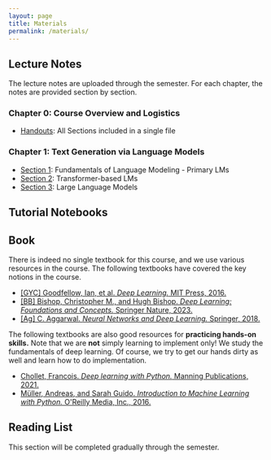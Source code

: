 ```yaml
---
layout: page
title: Materials
permalink: /materials/
---
```


## Lecture Notes
The lecture notes are uploaded through the semester. For each chapter, the notes are provided section by section. 
### Chapter 0: Course Overview and Logistics
* [Handouts]({{site.baseurl}}/assets/Notes/CH0/CH0.pdf): All Sections included in a single file

### Chapter 1: Text Generation via Language Models
* [Section 1]({{site.baseurl}}/assets/Notes/CH1/CH1_Sec1.pdf): Fundamentals of Language Modeling - Primary LMs
* [Section 2]({{site.baseurl}}/assets/Notes/CH1/CH1_Sec2.pdf): Transformer-based LMs
* [Section 3]({{site.baseurl}}/assets/Notes/CH1/CH1_Sec3.pdf): Large Language Models



## Tutorial Notebooks
<!-- The tutorial notebooks can be accessed below.
* [Tutorial 1]({{site.baseurl}}/assets/Tutorials/Tutorial_1.ipynb): PyTorch Overview, Batch Training, Embedding, and Tokenization, by __Amir Hossein Mobasheri__ -->


## Book

There is indeed no single textbook for this course, and we use various resources in the course. The following textbooks have covered the key notions in the course. 

* [[GYC] Goodfellow, Ian, et al. _Deep Learning._ MIT Press, 2016.](https://www.deeplearningbook.org/)
* [[BB] Bishop, Christopher M., and Hugh Bishop. _Deep Learning: Foundations and Concepts._ Springer Nature, 2023.](https://www.bishopbook.com/)
* [[Ag] C. Aggarwal. _Neural Networks and Deep Learning._ Springer, 2018.](https://link.springer.com/book/10.1007/978-3-319-94463-0)

The following textbooks are also good resources for __practicing hands-on skills.__ Note that we are __not__ simply learning to implement only! We study the fundamentals of deep learning. Of course, we try to get our hands dirty as well and learn how to do implementation.

* [Chollet, Francois. _Deep learning with Python._ Manning Publications, 2021.](https://www.manning.com/books/deep-learning-with-python)
* [Müller, Andreas, and Sarah Guido. _Introduction to Machine Learning with Python._ O'Reilly Media, Inc., 2016.](https://www.oreilly.com/library/view/introduction-to-machine/9781449369880/)


## Reading List

This section will be completed gradually through the semester.


<!-- ### Chapter 1: 
#### Tokenization and Embedding
* [Tokenization](https://web.stanford.edu/~jurafsky/slp3/2.pdf): Chapter 2 of [[JM]](https://web.stanford.edu/~jurafsky/slp3/)
* [Embedding](https://web.stanford.edu/~jurafsky/slp3/6.pdf): Chapter 6 of [[JM]](https://web.stanford.edu/~jurafsky/slp3/)

* [Original BPE Algorithm](http://www.pennelynn.com/Documents/CUJ/HTML/94HTML/19940045.HTM): Original BPE Algorithm proposed by Philip Gage in 1994
* [BPE for Tokenization](https://arxiv.org/abs/1508.07909): Paper _Neural machine translation of rare words with subword units_ by _Rico Sennrich, Barry Haddow, and Alexandra Birch_ presented in ACL 2016 that adapted BPE for NLP -->






